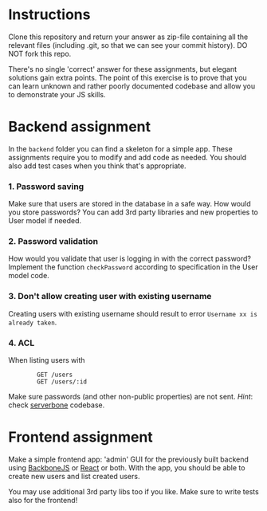 # Instructions
Clone this repository and return your answer as zip-file containing all the relevant files (including .git, so that we can see your commit history). DO NOT fork this repo.

There's no single 'correct' answer for these assignments, but elegant solutions gain extra points. The point of this exercise is to prove that you can learn unknown and rather poorly documented codebase and allow you to demonstrate your JS skills.

# Backend assignment

In the `backend` folder you can find a skeleton for a simple app. These assignments require you to modify and add code as needed. You should also add test cases when you think that's appropriate.

### 1. Password saving

Make sure that users are stored in the database in a safe way. How would you store passwords? You can add 3rd party libraries and new properties to User model if needed.

### 2. Password validation

How would you validate that user is logging in with the correct password? Implement the function `checkPassword` according to specification in the User model code.

### 3. Don't allow creating user with existing username
Creating users with existing username should result to error `Username xx is already taken`.

### 4. ACL
When listing users with

			GET /users
			GET /users/:id
		
Make sure passwords (and other non-public properties) are not sent. _Hint_: check [serverbone](https://github.com/Everyplay/serverbone) codebase.


# Frontend assignment
Make a simple frontend app: 'admin' GUI for the previously built backend using [BackboneJS](http://backbonejs.org/) or [React](http://facebook.github.io/react/) or both. With the app, you should be able to create new users and list created users.

You may use additional 3rd party libs too if you like. Make sure to write tests also for the frontend!
